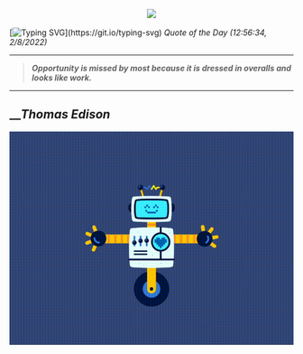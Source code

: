 <p align='center'><img src='https://komarev.com/ghpvc/?username=hungpurdie&label=Total+Vistors&color=brightgreen&style=plastic'></p> 

[![Typing SVG](https://readme-typing-svg.herokuapp.com?font=Press+Start+2P&color=C2F784&size=35&width=900&height=100&lines=Hello+World%2C+I'm+Hung+!)](https://git.io/typing-svg) 
 _Quote of the Day (12:56:34, 2/8/2022)_
___
>**_Opportunity is missed by most because it is dressed in overalls and looks like work._**
___

## __**_Thomas Edison_**

![RobotDance](src/assets/images/robot-dancing-dribble.gif?style=center)
